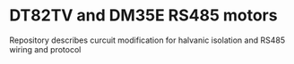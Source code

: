# DT82TV and DM35E RS485 motors

Repository describes curcuit modification for halvanic isolation and RS485 wiring and protocol
